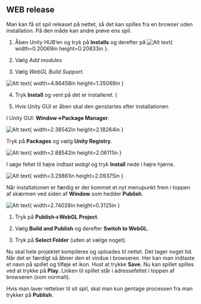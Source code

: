 ## WEB release

Man kan få sit spil releaset på nettet, så det kan spilles fra en
browser uden installation. På den måde kan andre prøve ens spil.

1.  Åben Unity HUB’en og tryk på **Installs** og derefter på
    ![Alt text](media/image67.png){ width=0.20069in height=0.20833in }.

2.  Vælg *Add modules*

3.  Vælg *WebGL Build Support*.

![Alt text](media/image68.png){ width=4.86458in height=1.35069in }

4.  Tryk **Install** og vent på det er installeret. (

5.  Hvis Unity GUI er åben skal den genstartes efter installationen

I Unity GUI: **Window-\>Package Manager**.

![Alt text](media/image69.png){ width=2.38542in height=2.18264in }

Tryk på **Packages** og vælg **Unity Registry**.

![Alt text](media/image70.png){ width=2.88542in height=2.06111in }

I søge feltet til højre indtast *webgl* og tryk **Install** nede i højre
hjørne.

![Alt text](media/image71.png){ width=3.29861in height=2.09375in }

Når installationen er færdig er der kommet et nyt menupunkt frem i
toppen af skærmen ved siden af **Window** som hedder **Publish**.

![Alt text](media/image72.png){ width=2.74028in height=0.3125in }

1.  Tryk på **Publish-\>WebGL Project**.

2.  Vælg **Build and Publish** og derefter **Switch to WebGL**.

3.  Tryk på **Select Folder** (uden at vælge noget).

Nu skal hele projektet kompileres og uploades til nettet. Det tager
noget tid. Når det er færdigt så åbner den et vindue i browseren. Her
kan man indtaste et navn på spillet og tilføje et ikon. Hust at trykke
**Save**. Nu kan spillet spilles ved at trykke på **Play**. Linken til
spillet står i adressefeltet i toppen af browseren (som normalt).

Hvis man laver rettelser til sit spil, skal man kun gentage processen
fra man trykker på **Publish**.
